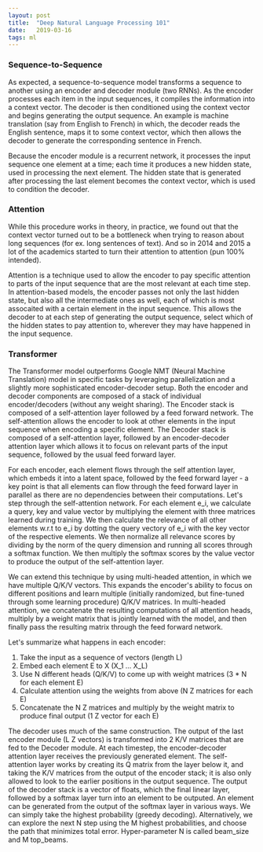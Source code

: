 ```yaml
---
layout: post
title:  "Deep Natural Language Processing 101"
date:   2019-03-16
tags: ml
---
```


### Sequence-to-Sequence

As expected, a sequence-to-sequence model transforms a sequence to another using an encoder and decoder module (two RNNs). As the encoder processes each item in the input sequences, it compiles the information into a context vector. The decoder is then conditioned using the context vector and begins generating the output sequence.
An example is machine translation (say from English to French) in which, the decoder reads the English sentence, maps it to some context vector, which then allows the decoder to generate the corresponding sentence in French.

Because the encoder module is a recurrent network, it processes the input sequence one element at a time; each time it produces a new hidden state, used in processing the next element. The hidden state that is generated after processing the last element becomes the context vector, which is used to condition the decoder.

### Attention

While this procedure works in theory, in practice, we found out that the context vector turned out to be a bottleneck when trying to reason about long sequences (for ex. long sentences of text).
And so in 2014 and 2015 a lot of the academics started to turn their attention to attention (pun 100% intended).

Attention is a technique used to allow the encoder to pay specific attention to parts of the input sequence that are the most relevant at each time step. 
In attention-based models, the encoder passes not only the last hidden state, but also all the intermediate ones as well, each of which is most assocaited with a certain element in the input sequence. 
This allows the decoder to at each step of generating the output sequence, select which of the hidden states to pay attention to, wherever they may have happened in the input sequence.

### Transformer

The Transformer model outperforms Google NMT (Neural Machine Translation) model in specific tasks by leveraging parallelization and a slightly more sophisticated encoder-decoder setup.
Both the encoder and decoder components are composed of a stack of individual encoder/decoders (without any weight sharing). 
The Encoder stack is composed of a self-attention layer followed by a feed forward network. The self-attention allows the encoder to look at other elements in the input sequence when encoding a specific element.
The Decoder stack is composed of a self-attention layer, followed by an encoder-decoder attention layer which allows it to focus on relevant parts of the input sequence, followed by the usual feed forward layer.

For each encoder, each element flows through the self attention layer, which embeds it into a latent space, followed by the feed forward layer - a key point is that all elements can flow through the feed forward layer in parallel as there are no dependencies between their computations.
Let's step through the self-attention network. For each element e_i, we calculate a query, key and value vector by multiplying the element with three matrices learned during training. We then calculate the relevance of all other elements w.r.t to e_i by dotting the query vectory of e_i with the key vector of the respective elements. 
We then normalize all relevance scores by dividing by the norm of the query dimension and running all scores through a softmax function. We then multiply the softmax scores by the value vector to produce the output of the self-attention layer.

We can extend this technique by using multi-headed attention, in which we have multiple Q/K/V vectors. This expands the encoder's ability to focus on different positions and learn multiple (initially randomized, but fine-tuned through some learning procedure) Q/K/V matrices. 
In multi-headed attention, we concatenate the resulting computations of all attention heads, multiply by a weight matrix that is jointly learned with the model, and then finally pass the resulting matrix through the feed forward network.

Let's summarize what happens in each encoder:

1. Take the input as a sequence of vectors (length L)
2. Embed each element E to X (X_1 ... X_L)
3. Use N different heads (Q/K/V) to come up with weight matrices (3 * N for each element E)
4. Calculate attention using the weights from above (N Z matrices for each E)
5. Concatenate the N Z matrices and multiply by the weight matrix to produce final output (1 Z vector for each E)

The decoder uses much of the same construction. The output of the last encoder module (L Z vectors) is transformed into 2 K/V matrices that are fed to the Decoder module.
At each timestep, the encoder-decoder attention layer receives the previously generated element. The self-attention layer works by creating its Q matrix from the layer below it, and taking the K/V matrices from the output of the encoder stack; it is also only allowed to look to the earlier positions in the output sequence.
The output of the decoder stack is a vector of floats, which the final linear layer, followed by a softmax layer turn into an element to be outputed. 
An element can be generated from the output of the softmax layer in various ways. We can simply take the highest probability (greedy decoding). Alternatively, we can explore the next N step using the M highest probabilities, and choose the path that minimizes total error. Hyper-parameter N is called beam_size and M top_beams.
